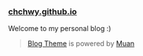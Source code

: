### [chchwy.github.io](http://chchwy.github.io)

Welcome to my personal blog :)

> [Blog Theme](https://github.com/muan/jekyll-wardrobe) is powered by [Muan](http://muan.co)
